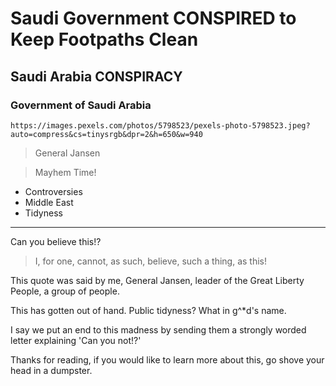 # Saudi Government CONSPIRED to Keep Footpaths Clean

## Saudi Arabia CONSPIRACY

### Government of Saudi Arabia

`https://images.pexels.com/photos/5798523/pexels-photo-5798523.jpeg?auto=compress&cs=tinysrgb&dpr=2&h=650&w=940`

> General Jansen 

> Mayhem Time!

- Controversies
- Middle East
- Tidyness

---

Can you believe this!?

> I, for one, cannot, as such, believe, such a thing, as this!

This quote was said by me, General Jansen, leader of the Great Liberty People, a group of people.


This has gotten out of hand. Public tidyness? What in g^*d's name.

I say we put an end to this madness by sending them a strongly worded letter explaining 'Can you not!?'


Thanks for reading, if you would like to learn more about this, go shove your head in a dumpster.